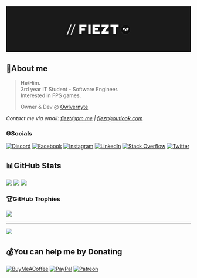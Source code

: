 <p align="center">
  <a href="https://fiezt.ga">
    <img src="assets/top-cover.jpg">
  </a>
</p>

## 🦉About me

> He/Him.<br/>
> 3rd year IT Student - Software Engineer.<br/>
> Interested in FPS games.
>
> Owner & Dev @ [Owlvernyte](https://owlvernyte.tk)

*Contact me via email: [fiezt@pm.me](mailto:fiezt@pm.me) | [fiezt@outlook.com](mailto:fiezt@outlook.com)*

### 🌐Socials

[![Discord](https://img.shields.io/badge/Discord-%237289DA.svg?logo=discord&logoColor=white&style=for-the-badge)](https://discord.gg/F7ZK6ssMUm) [![Facebook](https://img.shields.io/badge/Facebook-%231877F2.svg?logo=Facebook&logoColor=white&style=for-the-badge)](https://facebook.com/fieztazica) [![Instagram](https://img.shields.io/badge/Instagram-%23E4405F.svg?logo=Instagram&logoColor=white&style=for-the-badge)](https://instagram.com/fiezt.1492) [![LinkedIn](https://img.shields.io/badge/LinkedIn-%230077B5.svg?logo=linkedin&logoColor=white&style=for-the-badge)](https://linkedin.com/in/fiezt) [![Stack Overflow](https://img.shields.io/badge/-Stackoverflow-FE7A16?logo=stack-overflow&logoColor=white&style=for-the-badge)](https://stackoverflow.com/users/14660191) [![Twitter](https://img.shields.io/badge/Twitter-%231DA1F2.svg?logo=Twitter&logoColor=white&style=for-the-badge)](https://twitter.com/fieztazica)

## 📊GitHub Stats

<p>
  <img src="https://github-readme-stats.vercel.app/api?username=fiezt1492&theme=dracula&hide_border=true&include_all_commits=false&count_private=false" height="128">
  <img src="https://github-readme-streak-stats.herokuapp.com/?user=fiezt1492&theme=dracula&hide_border=true" height="128">
  <img src="https://github-readme-stats.vercel.app/api/top-langs/?username=fiezt1492&theme=dracula&hide_border=true&include_all_commits=false&count_private=false&layout=compact" height="128">
</p>

### 🏆GitHub Trophies

![](https://github-profile-trophy.vercel.app/?username=fiezt1492&theme=dracula&no-frame=true&no-bg=false&margin-w=4)

---
![](https://komarev.com/ghpvc/?username=fiezt1492&label=Views&color=ff79c6&style=for-the-badge)

## 💰You can help me by Donating

  [![BuyMeACoffee](https://img.shields.io/badge/Buy%20Me%20a%20Coffee-ffdd00?style=for-the-badge&logo=buy-me-a-coffee&logoColor=black)](https://buymeacoffee.com/fiezt) [![PayPal](https://img.shields.io/badge/PayPal-00457C?style=for-the-badge&logo=paypal&logoColor=white)](https://paypal.me/fiezt) [![Patreon](https://img.shields.io/badge/Patreon-F96854?style=for-the-badge&logo=patreon&logoColor=white)](https://patreon.com/fiezt)

  <!-- Proudly created with GPRM ( https://gprm.itsvg.in ) -->
  
